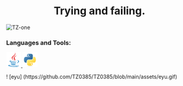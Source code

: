 <h1 align="center">
Trying and failing.
</h1>
<p align="left"> <img src="https://komarev.com/ghpvc/?username=TZ-one&label=Profile%20views&color=0e75b6&style=flat" alt="TZ-one" /> </p>

<h3 align="left">Languages and Tools:</h3>
<p align="left"> <a href="https://www.java.com" target="_blank" rel="noreferrer"> <img src="https://raw.githubusercontent.com/devicons/devicon/master/icons/java/java-original.svg" alt="java" width="40" height="40"/> </a> <a href="https://www.python.org" target="_blank" rel="noreferrer"> <img src="https://raw.githubusercontent.com/devicons/devicon/master/icons/python/python-original.svg" alt="python" width="40" height="40"/> </a> 
</p>
! [eyu] (https://github.com/TZ0385/TZ0385/blob/main/assets/eyu.gif) 
